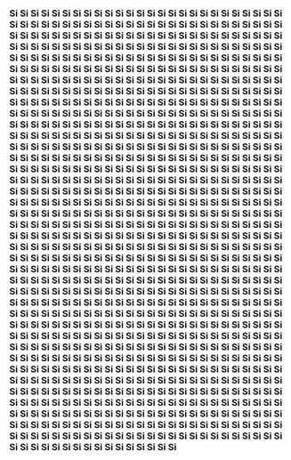 ### Si Si Si Si Si Si Si Si Si Si Si Si Si Si Si Si Si Si Si Si Si Si Si Si Si Si Si Si Si Si Si Si Si Si Si Si Si Si Si Si Si Si Si Si Si Si Si Si Si Si Si Si Si Si Si Si Si Si Si Si Si Si Si Si Si Si Si Si Si Si Si Si Si Si Si Si Si Si Si Si Si Si Si Si Si Si Si Si Si Si Si Si Si Si Si Si Si Si Si Si Si Si Si Si Si Si Si Si Si Si Si Si Si Si Si Si Si Si Si Si Si Si Si Si Si Si Si Si Si Si Si Si Si Si Si Si Si Si Si Si Si Si Si Si Si Si Si Si Si Si Si Si Si Si Si Si Si Si Si Si Si Si Si Si Si Si Si Si Si Si Si Si Si Si Si Si Si Si Si Si Si Si Si Si Si Si Si Si Si Si Si Si Si Si Si Si Si Si Si Si Si Si Si Si Si Si Si Si Si Si Si Si Si Si Si Si Si Si Si Si Si Si Si Si Si Si Si Si Si Si Si Si Si Si Si Si Si Si Si Si Si Si Si Si Si Si Si Si Si Si Si Si Si Si Si Si Si Si Si Si Si Si Si Si Si Si Si Si Si Si Si Si Si Si Si Si Si Si Si Si Si Si Si Si Si Si Si Si Si Si Si Si Si Si Si Si Si Si Si Si Si Si Si Si Si Si Si Si Si Si Si Si Si Si Si Si Si Si Si Si Si Si Si Si Si Si Si Si Si Si Si Si Si Si Si Si Si Si Si Si Si Si Si Si Si Si Si Si Si Si Si Si Si Si Si Si Si Si Si Si Si Si Si Si Si Si Si Si Si Si Si Si Si Si Si Si Si Si Si Si Si Si Si Si Si Si Si Si Si Si Si Si Si Si Si Si Si Si Si Si Si Si Si Si Si Si Si Si Si Si Si Si Si Si Si Si Si Si Si Si Si Si Si Si Si Si Si Si Si Si Si Si Si Si Si Si Si Si Si Si Si Si Si Si Si Si Si Si Si Si Si Si Si Si Si Si Si Si Si Si Si Si Si Si Si Si Si Si Si Si Si Si Si Si Si Si Si Si Si Si Si Si Si Si Si Si Si Si Si Si Si Si Si Si Si Si Si Si Si Si Si Si Si Si Si Si Si Si Si Si Si Si Si Si Si Si Si Si Si Si Si Si Si Si Si Si Si Si Si Si Si Si Si Si Si Si Si Si Si Si Si Si Si Si Si Si Si Si Si Si Si Si Si Si Si Si Si Si Si Si Si Si Si Si Si Si Si Si Si Si Si Si Si Si Si Si Si Si Si Si Si Si Si Si Si Si Si Si Si Si Si Si Si Si Si Si Si Si Si Si Si Si Si Si Si Si Si Si Si Si Si Si Si Si Si Si Si Si Si Si Si Si Si Si Si Si Si Si Si Si Si Si Si Si Si Si Si Si Si Si Si Si Si Si Si Si Si Si Si Si Si Si Si Si Si Si Si Si Si Si Si Si Si Si Si Si Si Si Si Si Si Si Si Si Si Si Si Si Si Si Si Si Si Si Si Si Si Si Si Si Si Si Si Si Si Si Si Si Si Si Si Si Si Si Si Si Si Si Si Si Si Si Si Si Si Si Si Si Si Si Si Si Si Si Si Si Si Si Si Si Si Si Si Si Si Si Si Si Si Si Si Si Si Si Si Si Si Si Si Si Si Si Si Si Si Si Si Si Si Si Si Si Si Si Si Si Si Si Si Si Si Si Si Si Si Si Si Si Si Si Si Si Si Si Si Si Si Si Si Si Si Si Si Si Si Si Si Si Si Si Si Si Si Si Si Si Si Si Si Si Si Si Si Si Si Si Si Si Si Si Si Si Si Si Si Si Si Si Si Si Si Si Si Si Si Si Si Si Si Si Si Si Si Si Si Si Si Si Si Si Si Si Si Si Si Si Si Si Si Si Si Si Si Si Si Si Si Si Si Si Si Si Si Si Si Si Si Si Si Si Si Si Si Si Si Si Si Si Si Si Si Si Si Si Si Si Si Si Si Si Si Si Si Si Si Si Si Si Si Si Si Si Si Si Si Si Si Si Si Si Si Si Si Si Si Si Si Si Si Si Si Si Si Si Si Si Si Si Si Si Si Si Si Si Si Si Si Si Si Si Si Si Si Si Si Si Si Si Si Si Si Si Si Si Si Si Si Si Si Si Si Si Si Si Si Si Si Si Si Si Si Si Si Si Si Si Si Si Si Si Si Si Si Si Si Si Si Si Si Si Si Si Si Si Si Si Si Si Si Si Si Si Si Si Si Si Si Si Si Si Si Si Si Si Si Si Si Si Si Si










